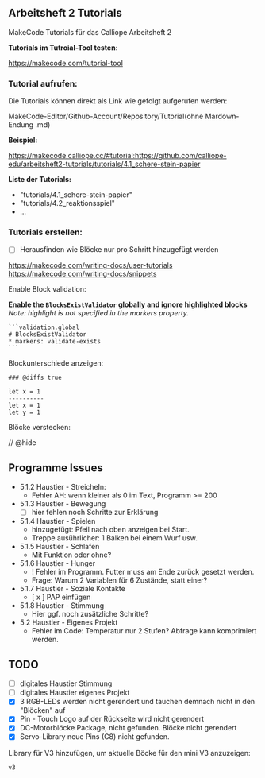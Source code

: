 ## Arbeitsheft 2 Tutorials


MakeCode Tutorials für das Calliope Arbeitsheft 2

**Tutorials im Tutroial-Tool testen:**

https://makecode.com/tutorial-tool

### Tutorial aufrufen:

Die Tutorials können direkt als Link wie gefolgt aufgerufen werden:

MakeCode-Editor/Github-Account/Repository/Tutorial(ohne Mardown-Endung .md)

**Beispiel:**

https://makecode.calliope.cc/#tutorial:https://github.com/calliope-edu/arbeitsheft2-tutorials/tutorials/4.1_schere-stein-papier

**Liste der Tutorials:**

- "tutorials/4.1_schere-stein-papier"
- "tutorials/4.2_reaktionsspiel"
- ...

<!-- 
https://makecode.calliope.cc/#tutorial:https://github.com/jasperp92/makecode_tutorials/tutorials/lichtsirene
https://github.com/jasperp92/makecode_tutorials/blob/master/pxt.json -->

### Tutorials erstellen:

-  [ ] Herausfinden wie Blöcke nur pro Schritt hinzugefügt werden

https://makecode.com/writing-docs/user-tutorials
https://makecode.com/writing-docs/snippets

Enable Block validation:

**Enable the `BlocksExistValidator` globally and ignore highlighted blocks**  
_Note: highlight is not specified in the markers property._
````
```validation.global
# BlocksExistValidator
* markers: validate-exists
```
````

Blockunterschiede anzeigen:

```### @diffs true```

```diffblocks
let x = 1
----------
let x = 1
let y = 1
```

Blöcke verstecken:

// @hide


## Programme Issues
- 5.1.2 Haustier - Streicheln:
    - Fehler AH: wenn kleiner als 0 im Text, Programm >= 200
- 5.1.3 Haustier - Bewegung
    - [ ] hier fehlen noch Schritte zur Erklärung
- 5.1.4 Haustier - Spielen
    - hinzugefügt: Pfeil nach oben anzeigen bei Start.
    - Treppe ausührlicher: 1 Balken bei einem Wurf usw.
- 5.1.5 Haustier - Schlafen
    - Mit Funktion oder ohne?
- 5.1.6 Haustier - Hunger
    - ! Fehler im Programm. Futter muss am Ende zurück gesetzt werden.
    - Frage: Warum 2 Variablen für 6 Zustände, statt einer?
- 5.1.7 Haustier - Soziale Kontakte
    - [ x ] PAP einfügen
- 5.1.8 Haustier - Stimmung
    - Hier ggf. noch zusätzliche Schritte?
- 5.2 Haustier - Eigenes Projekt
    - Fehler im Code: Temperatur nur 2 Stufen? Abfrage kann komprimiert werden.


## TODO

- [ ] digitales Haustier Stimmung
- [ ] digitales Haustier eigenes Projekt
- [x] 3 RGB-LEDs werden nicht gerendert und tauchen demnach nicht in den "Blöcken" auf
- [x] Pin - Touch Logo auf der Rückseite wird nicht gerendert
- [x] DC-Motorblöcke Package, nicht gefunden. Blöcke nicht gerendert
- [x] Servo-Library neue Pins (C8) nicht gefunden.

Library für V3 hinzufügen, um aktuelle Böcke für den mini V3 anzuzeigen:

```package
v3
```